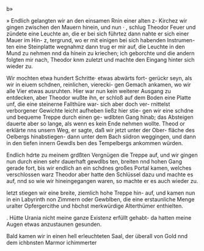 b»

» Endlich gelangten wir an den einsamen Rnin einer alten
z- Kirchez wir gingen zwischen den Mauern hinein, und nun ·
, schlug Theodor Feuer und zündete eine Leuchte an, die
er bei sich führtez dann nahte er sich einer Mauer im Hin-
z, tergrund, wo er mit einigen bei sich habenden Instrumen-
ten eine Steinplatte wegnahmz dann trug er mir auf, die
Leuchte in den Mund zu nehmen nnd da hinein zu kriechen;
ich geborchte und die andern folgten mir nach, Theodor
knm zuletzt und machte den Eingang hinter sich wieder zu.

Wir mochten etwa hundert Schritte· etwas abwärts fort-
gerückr seyn, als wir in eiuem schdnen, reinlichen, vierecki-
gen Gemach ankamen, wo wir alle Vier etwas ausruhten.
Hier war nun kein weiterer Ausgang zu entdecken, aber
Theodor wußte ihn, er schloß auf dem Boden eine Platte
unf, die eine steinerne Fallthüre war- sich aber doch ver-
rnittelst verborgener Gewichte leicht aufheben ließz hier stie-
gen wir eine schdne und bequeme Treppe durch einen ge-
wdlbten Gang hinab; das Absteigen dauerte aber so lange,
als wenn es kein Ende nehmen wollte. Theod or erklärte
nns unsern Weg, er sagte, daß wir jetzt unter der Ober-
fläche des Oelbergs hinabstiegen- dann unter dem Bach
siidron weggingen, und dann in den tiefen innern Gewdls
ben des Tempelbergs ankommen würden.

Endlich hdrte zu meinem grdßten Vergnügen die Treppe
auf, und wir gingen nun durch einen sehr dauerhaft gewdlbs
ten, breiten nnd hohen Gang gerade fort, bis wir endlich
an ein schdnes großes Portal kamen, welches verschlossen
warz Theodor aber hatte den Schlüssel dazu und machte
es auf, nnd so wie wir hineingegangen waren, so machte
er es auch wieder zu.

Ietzt stiegen wir eine breite, ziemlich hohe Treppe hin-
auf, und kamen nun in ein Labyrinth non Zimmern oder
Gewblben, die eine erstaunliche Menge uralter Opfergercithe
und hbchst merkwürdige Alterthümer enthielten.

. Hütte Urania nicht meine ganze Existenz erfüllt gehabt-
da hatten meine Augen etwas anzustaunen gesunden.

Bald kamen wir in einen hell erleuchteten Saal, der
überall von Gold nnd dem ichbnsten Marmor ichimmerter

